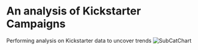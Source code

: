 # An analysis of Kickstarter Campaigns
Performing analysis on Kickstarter data to uncover trends
![SubCatChart](path/to/SubCatChart.png)
